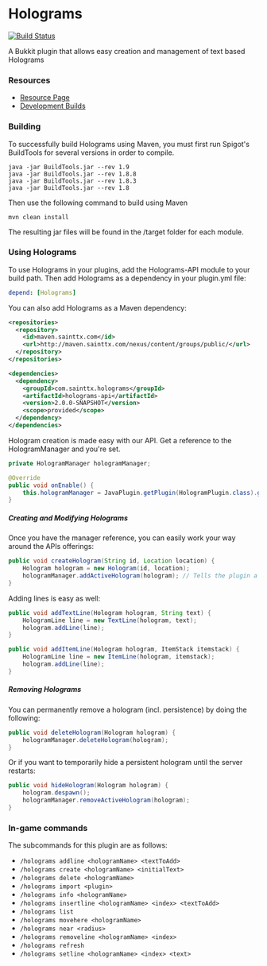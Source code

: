 # Holograms
[![Build Status](http://ci.sainttx.com/buildStatus/icon?job=Holograms)](http://ci.sainttx.com/job/Holograms/)

A Bukkit plugin that allows easy creation and management of text based Holograms

### Resources

* [Resource Page](https://www.spigotmc.org/resources/holograms.4924/)
* [Development Builds](http://ci.sainttx.com/job/Holograms/)

### Building

To successfully build Holograms using Maven, you must first run Spigot's BuildTools for several versions in order to compile.

```
java -jar BuildTools.jar --rev 1.9
java -jar BuildTools.jar --rev 1.8.8
java -jar BuildTools.jar --rev 1.8.3
java -jar BuildTools.jar --rev 1.8
```

Then use the following command to build using Maven
```
mvn clean install
```

The resulting jar files will be found in the /target folder for each module.

### Using Holograms

To use Holograms in your plugins, add the Holograms-API module to your build path. Then add Holograms as a dependency in your plugin.yml file:

```yml
depend: [Holograms]
```

You can also add Holograms as a Maven dependency:

```xml
<repositories>
  <repository>
    <id>maven.sainttx.com</id>
    <url>http://maven.sainttx.com/nexus/content/groups/public/</url>
  </repository>
</repositories>

<dependencies>
  <dependency>
    <groupId>com.sainttx.holograms</groupId>
    <artifactId>holograms-api</artifactId>
    <version>2.0.0-SNAPSHOT</version>
    <scope>provided</scope>
  </dependency>
</dependencies>
```

Hologram creation is made easy with our API. Get a reference to the HologramManager and you're set.

```java
private HologramManager hologramManager;

@Override
public void onEnable() {
    this.hologramManager = JavaPlugin.getPlugin(HologramPlugin.class).getHologramManager();
}
```

##### Creating and Modifying Holograms

Once you have the manager reference, you can easily work your way around the APIs offerings:

```java
public void createHologram(String id, Location location) {
    Hologram hologram = new Hologram(id, location);
    hologramManager.addActiveHologram(hologram); // Tells the plugin a new Hologram was added
}
```

Adding lines is easy as well:

```java
public void addTextLine(Hologram hologram, String text) {
    HologramLine line = new TextLine(hologram, text);
    hologram.addLine(line);
}

public void addItemLine(Hologram hologram, ItemStack itemstack) {
    HologramLine line = new ItemLine(hologram, itemstack);
    hologram.addLine(line);
}
```

##### Removing Holograms

You can permanently remove a hologram (incl. persistence) by doing the following:

```java
public void deleteHologram(Hologram hologram) {
    hologramManager.deleteHologram(hologram);
}
```

Or if you want to temporarily hide a persistent hologram until the server restarts:

```java
public void hideHologram(Hologram hologram) {
    hologram.despawn();
    hologramManager.removeActiveHologram(hologram);
}
```

### In-game commands
The subcommands for this plugin are as follows:

* `/holograms addline <hologramName> <textToAdd>`
* `/holograms create <hologramName> <initialText>`
* `/holograms delete <hologramName>`
* `/holograms import <plugin>`
* `/holograms info <hologramName>`
* `/holograms insertline <hologramName> <index> <textToAdd>`
* `/holograms list`
* `/holograms movehere <hologramName>`
* `/holograms near <radius>`
* `/holograms removeline <hologramName> <index>`
* `/holograms refresh`
* `/holograms setline <hologramName> <index> <text>`

